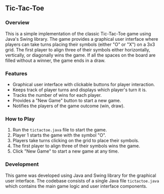 ## Tic-Tac-Toe

### Overview
This is a simple implementation of the classic Tic-Tac-Toe game using Java's Swing library. The game provides a graphical user interface where players can take turns placing their symbols (either "O" or "X") on a 3x3 grid. The first player to align three of their symbols either horizontally, vertically, or diagonally wins the game. If all the spaces on the board are filled without a winner, the game ends in a draw.

### Features
- Graphical user interface with clickable buttons for player interaction.
- Keeps track of player turns and displays which player's turn it is.
- Tracks the number of wins for each player.
- Provides a "New Game" button to start a new game.
- Notifies the players of the game outcome (win, draw).

### How to Play
1. Run the `tictactoe.java` file to start the game.
2. Player 1 starts the game with the symbol "O".
3. Players take turns clicking on the grid to place their symbols.
4. The first player to align three of their symbols wins the game.
5. Click "New Game" to start a new game at any time.

### Development
This game was developed using Java and Swing library for the graphical user interface. The codebase consists of a single Java file `tictactoe.java` which contains the main game logic and user interface components.
